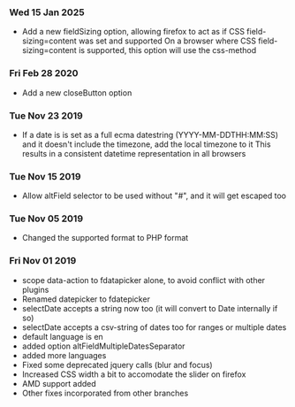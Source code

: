 ### Wed 15 Jan 2025
- Add a new fieldSizing option, allowing firefox to act as if CSS field-sizing=content was set and supported
  On a browser where CSS field-sizing=content is supported, this option will use the css-method

### Fri Feb 28 2020
- Add a new closeButton option

### Tue Nov 23 2019
- If a date is is set as a full ecma datestring (YYYY-MM-DDTHH:MM:SS) and
  it doesn't include the timezone, add the local timezone to it
  This results in a consistent datetime representation in all browsers

### Tue Nov 15 2019
- Allow altField selector to be used without "#", and it will get escaped too

### Tue Nov 05 2019
- Changed the supported format to PHP format

### Fri Nov 01 2019 
- scope data-action to fdatapicker alone, to avoid conflict with other plugins
- Renamed datepicker to fdatepicker
- selectDate accepts a string now too (it will convert to Date internally if so)
- selectDate accepts a csv-string of dates too for ranges or multiple dates
- default language is en
- added option altFieldMultipleDatesSeparator
- added more languages
- Fixed some deprecated jquery calls (blur and focus)
- Increased CSS width a bit to accomodate the slider on firefox
- AMD support added
- Other fixes incorporated from other branches
